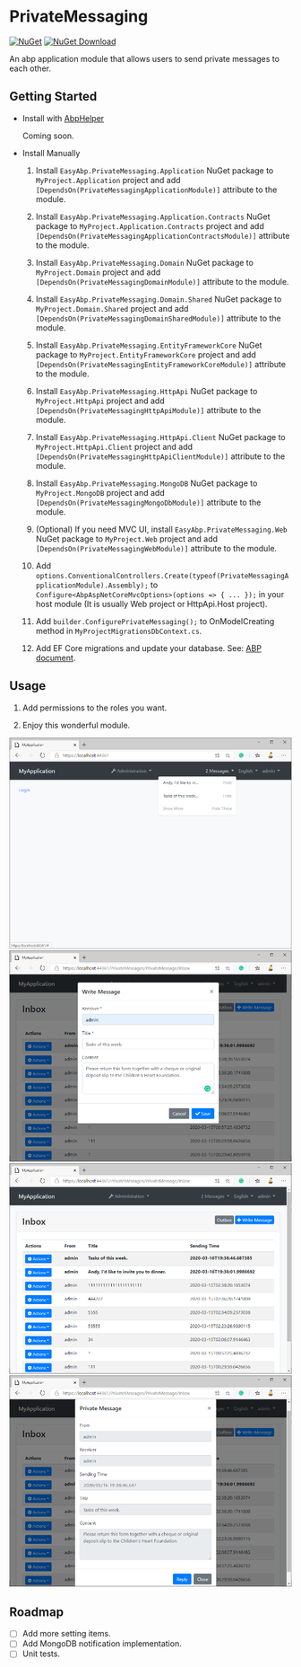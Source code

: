 # PrivateMessaging

[![NuGet](https://img.shields.io/nuget/v/EasyAbp.PrivateMessaging.Domain.Shared.svg?style=flat-square)](https://www.nuget.org/packages/EasyAbp.PrivateMessaging.Domain.Shared)
[![NuGet Download](https://img.shields.io/nuget/dt/EasyAbp.PrivateMessaging.Domain.Shared.svg?style=flat-square)](https://www.nuget.org/packages/EasyAbp.PrivateMessaging.Domain.Shared)

An abp application module that allows users to send private messages to each other.

## Getting Started

* Install with [AbpHelper](https://github.com/EasyAbp/AbpHelper.GUI)

    Coming soon.

* Install Manually

    1. Install `EasyAbp.PrivateMessaging.Application` NuGet package to `MyProject.Application` project and add `[DependsOn(PrivateMessagingApplicationModule)]` attribute to the module.

    1. Install `EasyAbp.PrivateMessaging.Application.Contracts` NuGet package to `MyProject.Application.Contracts` project and add `[DependsOn(PrivateMessagingApplicationContractsModule)]` attribute to the module.

    1. Install `EasyAbp.PrivateMessaging.Domain` NuGet package to `MyProject.Domain` project and add `[DependsOn(PrivateMessagingDomainModule)]` attribute to the module.

    1. Install `EasyAbp.PrivateMessaging.Domain.Shared` NuGet package to `MyProject.Domain.Shared` project and add `[DependsOn(PrivateMessagingDomainSharedModule)]` attribute to the module.

    1. Install `EasyAbp.PrivateMessaging.EntityFrameworkCore` NuGet package to `MyProject.EntityFrameworkCore` project and add `[DependsOn(PrivateMessagingEntityFrameworkCoreModule)]` attribute to the module.

    1. Install `EasyAbp.PrivateMessaging.HttpApi` NuGet package to `MyProject.HttpApi` project and add `[DependsOn(PrivateMessagingHttpApiModule)]` attribute to the module.

    1. Install `EasyAbp.PrivateMessaging.HttpApi.Client` NuGet package to `MyProject.HttpApi.Client` project and add `[DependsOn(PrivateMessagingHttpApiClientModule)]` attribute to the module.

    1. Install `EasyAbp.PrivateMessaging.MongoDB` NuGet package to `MyProject.MongoDB` project and add `[DependsOn(PrivateMessagingMongoDbModule)]` attribute to the module.

    1. (Optional) If you need MVC UI, install `EasyAbp.PrivateMessaging.Web` NuGet package to `MyProject.Web` project and add `[DependsOn(PrivateMessagingWebModule)]` attribute to the module.
    
    1. Add `options.ConventionalControllers.Create(typeof(PrivateMessagingApplicationModule).Assembly);` to `Configure<AbpAspNetCoreMvcOptions>(options => { ... });` in your host module (It is usually Web project or HttpApi.Host project).

    1. Add `builder.ConfigurePrivateMessaging();` to OnModelCreating method in `MyProjectMigrationsDbContext.cs`.

    1. Add EF Core migrations and update your database. See: [ABP document](https://docs.abp.io/en/abp/latest/Tutorials/Part-1?UI=MVC#add-new-migration-update-the-database).

## Usage

1. Add permissions to the roles you want.

1. Enjoy this wonderful module.

![Notifications](doc/images/Notifications.png)
![Write a message](doc/images/WriteMessage.png)
![Inbox](doc/images/Inbox.png)
![Read a message](doc/images/ReadMessage.png)

## Roadmap

- [ ] Add more setting items.
- [ ] Add MongoDB notification implementation.
- [ ] Unit tests.
